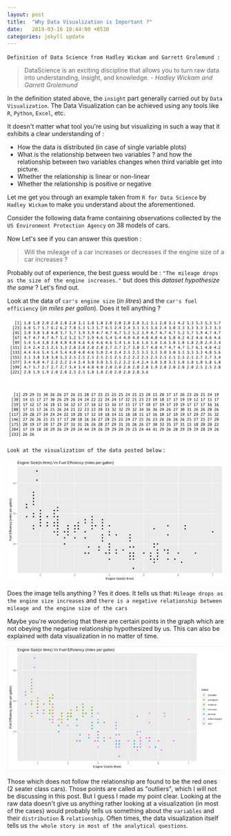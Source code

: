 ```yaml
---
layout: post
title:  "Why Data Visualization is Important ?"
date:   2019-03-16 10:44:00 +0530
categories: jekyll update
---
```


`Definition of Data Science from Hadley Wickam and Garrett Grolemund :`

> DataScience is an exciting discipline that allows you to turn raw data into understanding,
> insight, and knowledge. - *Hadley Wickam and Garrett Grolemund*

In the definition stated above, the `insight` part generally carried out by `Data Visualization`. The Data Visualization can be achieved using any tools like `R`, `Python`, `Excel`, etc.

It doesn't matter what tool you're using but visualizing in such a way that it exhibits a clear understanding of :
- How the data is distributed (in case of single variable plots)
- What is the relationship between two variables ? and how the relationship between two variables changes when third variable get into picture.
- Whether the relationship is linear or non-linear
- Whether the relationship is positive or negative

Let me get you through an example taken from `R for Data Science` by `Hadley Wickam` to make you understand about the aforementioned.

Consider the following data frame containing observations collected by the `US Environment Protection Agency` on 38 models of cars.

Now Let's see if you can answer this question :
>Will the mileage of a car increases or decreases if the engine size of a car increases ?

Probably out of experience, the best guess would be : `"The mileage drops as the size of the engine increases."` but does this *dataset hypothesize the same* ? Let's find out.

Look at the data of `car's engine size` (*in litres*) and the `car's fuel efficiency` (*in miles per gallon*). Does it tell anything ?

![alt text](https://github.com/sathishnotes/sathishnotes.github.io/raw/master/assets/displ.png "Engine Size")

![alt text](https://github.com/sathishnotes/sathishnotes.github.io/raw/master/assets/hwy.png "Fuel Efficiency")

`Look at the visualization of the data posted below` :

![alt text](https://github.com/sathishnotes/sathishnotes.github.io/raw/master/assets/plot.png "Plot Engine Size Vs Fuel Efficiency")

Does the image tells anything ? Yes it does. It tells us that: `Mileage drops as the engine size increases` and `there is a negative relationship between mileage and the engine size of the cars`

Maybe you're wondering that there are certain points in the graph which are not obeying the negative relationship hypothesized by us. This can also be explained with data visualization in no matter of time.

![alt text](https://github.com/sathishnotes/sathishnotes.github.io/raw/master/assets/class.png "Plot Engine Size Vs Fuel Efficiency with reference to Class")

Those which does not follow the relationship are found to be the red ones (2 seater class cars). Those points are called as "outliers", which I will not be discussing in this post. But I guess I made my point clear. Looking at the raw data doesn't give us anything rather looking at a visualization (in most of the cases) would probably tells us something about the `variables` and their `distribution` & `relationship`. Often times, the data visualization itself tells us `the whole story in most of the analytical questions`.
